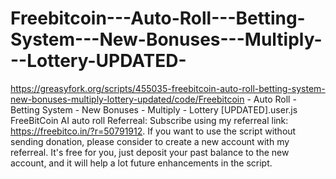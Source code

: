 # Freebitcoin---Auto-Roll---Betting-System---New-Bonuses---Multiply---Lottery-UPDATED-
https://greasyfork.org/scripts/455035-freebitcoin-auto-roll-betting-system-new-bonuses-multiply-lottery-updated/code/Freebitcoin - Auto Roll - Betting System - New Bonuses - Multiply - Lottery [UPDATED].user.js
FreeBitCoin AI auto roll Referreal:  Subscribe using my referreal link: https://freebitco.in/?r=50791912.  If you want to use the script without sending donation, please consider to create a new account with my referreal. It's free for you, just deposit your past balance to the new account, and it will help a lot future enhancements in the script.
